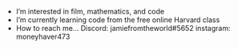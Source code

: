 - I’m interested in film, mathematics, and code
- I’m currently learning code from the free online Harvard class
- How to reach me... Discord: jamiefromtheworld#5652 instagram: moneyhaver473

<!---
jamiefromtheworld/jamiefromtheworld is a ✨ special ✨ repository because its `README.md` (this file) appears on your GitHub profile.
You can click the Preview link to take a look at your changes.
--->
